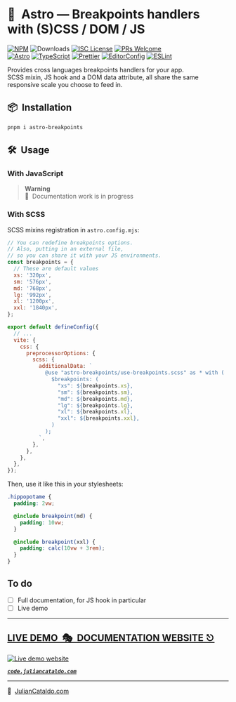 # 🚀  Astro — Breakpoints handlers with (S)CSS / DOM / JS

[![NPM](https://img.shields.io/npm/v/@julian_cataldo/astro-breakpoints)](https://www.npmjs.com/package/@julian_cataldo/astro-breakpoints)
![Downloads](https://img.shields.io/npm/dt/@julian_cataldo/astro-breakpoints.svg)
[![ISC License](https://img.shields.io/npm/l/@julian_cataldo/astro-breakpoints)](https://github.com/JulianCataldo/web-garden/blob/develop/LICENSE)
[![PRs Welcome](https://img.shields.io/badge/PRs-welcome-brightgreen.svg)](https://makeapullrequest.com)  
[![Astro](https://img.shields.io/badge/Astro-333333.svg?logo=astro)](https://astro.build)
[![TypeScript](https://img.shields.io/badge/TypeScript-333333.svg?logo=typescript)](http://www.typescriptlang.org/)
[![Prettier](https://img.shields.io/badge/Prettier-333333.svg?logo=prettier)](https://prettier.io)
[![EditorConfig](https://img.shields.io/badge/EditorConfig-333333.svg?logo=editorconfig)](https://editorconfig.org)
[![ESLint](https://img.shields.io/badge/ESLint-3A33D1?logo=eslint)](https://eslint.org)

Provides cross languages breakpoints handlers for your app.  
SCSS mixin, JS hook and a DOM data attribute, all share the same responsive scale you choose to feed in.

## 📦  Installation

```sh
pnpm i astro-breakpoints
```

## 🛠  Usage

### With JavaScript

> **Warning**  
> 🚧  Documentation work is in progress

### With SCSS

SCSS mixins registration in `astro.config.mjs`:

```js
// You can redefine breakpoints options.
// Also, putting in an external file,
// so you can share it with your JS environments.
const breakpoints = {
  // These are default values
  xs: '320px',
  sm: '576px',
  md: '768px',
  lg: '992px',
  xl: '1200px',
  xxl: '1840px',
};

export default defineConfig({
  // ...
  vite: {
    css: {
      preprocessorOptions: {
        scss: {
          additionalData: `
            @use "astro-breakpoints/use-breakpoints.scss" as * with (
              $breakpoints: (
                "xs": ${breakpoints.xs},
                "sm": ${breakpoints.sm},
                "md": ${breakpoints.md},
                "lg": ${breakpoints.lg},
                "xl": ${breakpoints.xl},
                "xxl": ${breakpoints.xxl},
              )
            );
          `,
        },
      },
    },
  },
});
```

Then, use it like this in your stylesheets:

```scss
.hippopotame {
  padding: 2vw;

  @include breakpoint(md) {
    padding: 10vw;
  }

  @include breakpoint(xxl) {
    padding: calc(10vw + 3rem);
  }
}
```

## To do

- [ ] Full documentation, for JS hook in particular
- [ ] Live demo

<div class="git-footer">

---

## [LIVE DEMO  🎭  DOCUMENTATION WEBSITE ⎋](https://code.juliancataldo.com/)

[![Live demo website](https://code.juliancataldo.com/poster.png)](https://code.juliancataldo.com)

**_[`code.juliancataldo.com`](https://code.juliancataldo.com/)_**

---

🔗  [JulianCataldo.com](https://www.juliancataldo.com/)

</div>

